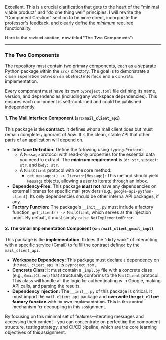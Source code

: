 Excellent. This is a crucial clarification that gets to the heart of the "minimal viable product" and "do one thing well" principles. I will rewrite the "Component Creation" section to be more direct, incorporate the professor's feedback, and clearly define the *minimum* required functionality.

Here is the revised section, now titled "The Two Components":

***

### The Two Components

The repository must contain two primary components, each as a separate Python package within the `src/` directory. The goal is to demonstrate a clean separation between an abstract interface and a concrete implementation.

Every component must have its own `pyproject.toml` file defining its name, version, and dependencies (including any workspace dependencies). This ensures each component is self-contained and could be published independently.

#### 1. The Mail Interface Component (`src/mail_client_api`)

This package is the **contract**. It defines *what* a mail client does but must remain completely ignorant of *how*. It is the clean, stable API that other parts of an application will depend on.

-   **Interface Definition:** Define the following using `typing.Protocol`:
    -   A `Message` protocol with read-only properties for the essential data you need to extract. The **minimum requirement** is `id: str`, `subject: str`, and `body: str`.
    -   A `MailClient` protocol with one core method:
        -   `get_messages() -> Iterator[Message]`: This method should yield `Message` objects, allowing a user to iterate through an inbox.
-   **Dependency-Free:** This package **must not** have any dependencies on external libraries for specific mail providers (e.g., `google-api-python-client`). Its only dependencies should be other internal API packages, if any.
-   **Factory Function:** The package's `__init__.py` must include a factory function, `get_client() -> MailClient`, which serves as the injection point. By default, it must simply `raise NotImplementedError`.

#### 2. The Gmail Implementation Component (`src/mail_client_gmail_impl`)

This package is the **implementation**. It does the "dirty work" of interacting with a specific service (Gmail) to fulfill the contract defined by the `mail_client_api`.

-   **Workspace Dependency:** This package must declare a dependency on the `mail_client_api` in its `pyproject.toml`.
-   **Concrete Class:** It must contain a `_impl.py` file with a concrete class (e.g., `GmailClient`) that structurally conforms to the `MailClient` protocol. This class will handle all the logic for authenticating with Google, making API calls, and parsing the results.
-   **Dependency Injection:** The `__init__.py` of this package is critical. It must import the `mail_client_api` package and **overwrite the `get_client` factory function** with its own implementation. This is the central mechanism for decoupling in this assignment.

By focusing on this minimal set of features—iterating messages and accessing their content—you can concentrate on perfecting the component structure, testing strategy, and CI/CD pipeline, which are the core learning objectives of this assignment.